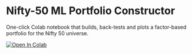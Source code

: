 # Nifty-50 ML Portfolio Constructor
One-click Colab notebook that builds, back-tests and plots a factor-based
portfolio for the Nifty 50 universe.

[![Open In Colab](https://colab.research.google.com/assets/colab-badge.svg)](https://colab.research.google.com/github/golki007/Nifty50_ML_Portfolio/blob/main/Nifty50_ML_Portfolio.ipynb)
